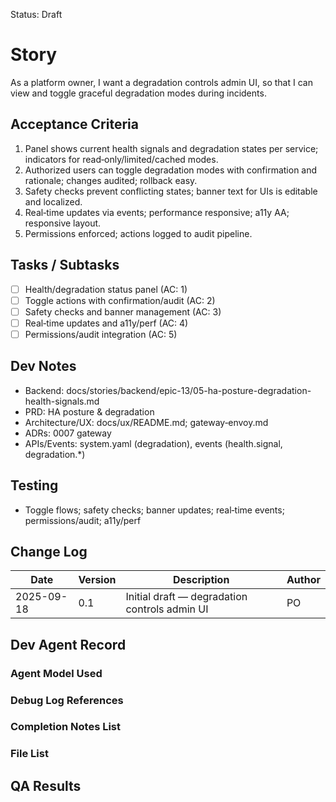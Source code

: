 Status: Draft

# Story
As a platform owner,
I want a degradation controls admin UI,
so that I can view and toggle graceful degradation modes during incidents.

## Acceptance Criteria
1. Panel shows current health signals and degradation states per service; indicators for read‑only/limited/cached modes.
2. Authorized users can toggle degradation modes with confirmation and rationale; changes audited; rollback easy.
3. Safety checks prevent conflicting states; banner text for UIs is editable and localized.
4. Real‑time updates via events; performance responsive; a11y AA; responsive layout.
5. Permissions enforced; actions logged to audit pipeline.

## Tasks / Subtasks
- [ ] Health/degradation status panel (AC: 1)
- [ ] Toggle actions with confirmation/audit (AC: 2)
- [ ] Safety checks and banner management (AC: 3)
- [ ] Real‑time updates and a11y/perf (AC: 4)
- [ ] Permissions/audit integration (AC: 5)

## Dev Notes
- Backend: docs/stories/backend/epic-13/05-ha-posture-degradation-health-signals.md
- PRD: HA posture & degradation
- Architecture/UX: docs/ux/README.md; gateway‑envoy.md
- ADRs: 0007 gateway
- APIs/Events: system.yaml (degradation), events (health.signal, degradation.*)

## Testing
- Toggle flows; safety checks; banner updates; real‑time events; permissions/audit; a11y/perf

## Change Log
| Date       | Version | Description                                   | Author |
|------------|---------|-----------------------------------------------|--------|
| 2025-09-18 | 0.1     | Initial draft — degradation controls admin UI | PO     |

## Dev Agent Record

### Agent Model Used
<record at implementation time>

### Debug Log References
<links at implementation time>

### Completion Notes List
<notes at implementation time>

### File List
<files at implementation time>

## QA Results
<QA to fill>


